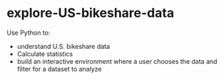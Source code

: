 # explore-US-bikeshare-data

Use Python to:
* understand U.S. bikeshare data 
* Calculate statistics 
* build an interactive environment where a user chooses the data and filter for a dataset to analyze
